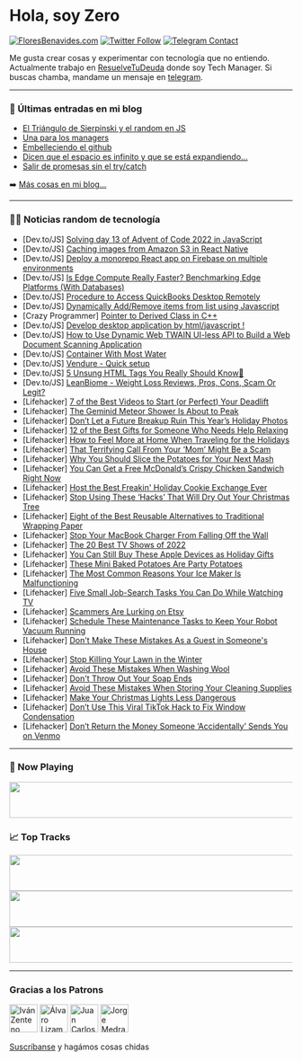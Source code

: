 # Hola, soy Zero

[![FloresBenavides.com](https://img.shields.io/website?down_message=oops&label=MiBlog&style=for-the-badge&up_message=online&url=https%3A%2F%2Ffloresbenavides.com)](https://floresbenavides.com) [![Twitter Follow](https://img.shields.io/twitter/follow/ZeroDragon?color=%231DA1F2&label=Follow&logo=twitter&logoColor=ffffff&style=for-the-badge)](https://twitter.com/zerodragon) [![Telegram Contact](https://img.shields.io/badge/escr%C3%ADbeme-ZeroDragon-%2326A5E4?style=for-the-badge&logo=telegram)](https://t.me/zerodragon)

Me gusta crear cosas y experimentar con tecnología que no entiendo.
Actualmente trabajo en [ResuelveTuDeuda](http://github.com/resuelve) donde soy Tech Manager.
Si buscas chamba, mandame un mensaje en [telegram](https://t.me/zerodragon).

---

### 📕 Últimas entradas en mi blog
<!-- BLOG-POST-LIST:START -->
- [El Triángulo de Sierpinski y el random en JS](https://floresbenavides.com/el-triangulo-de-sierpinski-y-el-random-en-js/)
- [Una para los managers](https://floresbenavides.com/una-para-los-managers/)
- [Embelleciendo el github](https://floresbenavides.com/embelleciendo-el-github/)
- [Dicen que el espacio es infinito y que se está expandiendo…](https://floresbenavides.com/dicen-que-el-espacio-es-infinito-y-que-se-esta-expandiendo/)
- [Salir de promesas sin el try/catch](https://floresbenavides.com/salir-de-promesas-sin-el-try-catch/)
<!-- BLOG-POST-LIST:END -->

➡️ [Más cosas en mi blog...](https://floresbenavides.com)

---

### 👨‍💻 Noticias random de tecnología
<!-- TECH-POSTS:START -->
- [Dev.to/JS] [Solving day 13 of Advent of Code 2022 in JavaScript](https://dev.to/thibpat/solving-day-13-of-advent-of-code-2022-in-javascript-lie)
- [Dev.to/JS] [Caching images from Amazon S3 in React Native](https://dev.to/romansytnyk/caching-images-from-amazon-s3-in-react-native-11ki)
- [Dev.to/JS] [Deploy a monorepo React app on Firebase on multiple environments](https://dev.to/thb/deploy-a-monorepo-react-app-on-firebase-on-multiple-environments-5b27)
- [Dev.to/JS] [Is Edge Compute Really Faster? Benchmarking Edge Platforms &lpar;With Databases&rpar;](https://dev.to/marcelthomas/is-edge-compute-really-faster-benchmarking-edge-platforms-with-databases-49cl)
- [Dev.to/JS] [Procedure to Access QuickBooks Desktop Remotely](https://dev.to/qbsenterprisesupport/procedure-to-access-quickbooks-desktop-remotely-2l5g)
- [Dev.to/JS] [Dynamically Add/Remove items from list using Javascript](https://dev.to/ahmadad62/dynamically-addremove-items-from-list-using-javascript-2j7l)
- [Crazy Programmer] [Pointer to Derived Class in C++](https://www.thecrazyprogrammer.com/2022/12/pointer-to-derived-class-in-c.html)
- [Dev.to/JS] [Develop desktop application by html/javascript !](https://dev.to/casualwriter/powerchrome-for-desktop-application-by-htmljavascript--3af6)
- [Dev.to/JS] [How to Use Dynamic Web TWAIN UI-less API to Build a Web Document Scanning Application](https://dev.to/yushulx/how-to-use-dynamic-web-twain-ui-less-api-to-build-a-web-document-scanning-application-4m4i)
- [Dev.to/JS] [Container With Most Water](https://dev.to/zeeshanali0704/container-with-most-water-4ahn)
- [Dev.to/JS] [Vendure - Quick setup](https://dev.to/dailydevtips1/vendure-quick-setup-51d8)
- [Dev.to/JS] [5 Unsung HTML Tags You Really Should Know🤔](https://dev.to/freebeliever/5-unsung-html-tags-you-really-should-know-4l33)
- [Dev.to/JS] [LeanBiome - Weight Loss Reviews, Pros, Cons, Scam Or Legit?](https://dev.to/leanbiomebuys/leanbiome-weight-loss-reviews-pros-cons-scam-or-legit-1ih9)
- [Lifehacker] [7 of the Best Videos to Start &lpar;or Perfect&rpar; Your Deadlift](https://lifehacker.com/7-of-the-best-videos-to-start-or-perfect-your-deadlif-1849884715)
- [Lifehacker] [The Geminid Meteor Shower Is About to Peak](https://lifehacker.com/the-geminid-meteor-shower-is-about-to-peak-1849884314)
- [Lifehacker] [Don’t Let a Future Breakup Ruin This Year’s Holiday Photos](https://lifehacker.com/don-t-let-a-future-breakup-ruin-this-year-s-holiday-pho-1849883978)
- [Lifehacker] [12 of the Best Gifts for Someone Who Needs Help Relaxing](https://lifehacker.com/12-of-the-best-gifts-for-someone-who-needs-help-relaxin-1849883700)
- [Lifehacker] [How to Feel More at Home When Traveling for the Holidays](https://lifehacker.com/how-to-feel-more-at-home-when-traveling-for-the-holiday-1849882815)
- [Lifehacker] [That Terrifying Call From Your ‘Mom’ Might Be a Scam](https://lifehacker.com/that-terrifying-call-from-your-mom-might-be-a-scam-1849883646)
- [Lifehacker] [Why You Should Slice the Potatoes for Your Next Mash](https://lifehacker.com/why-you-should-slice-the-potatoes-for-your-next-mash-1849883620)
- [Lifehacker] [You Can Get a Free McDonald’s Crispy Chicken Sandwich Right Now](https://lifehacker.com/you-can-get-a-free-mcdonald-s-crispy-chicken-sandwich-r-1849883072)
- [Lifehacker] [Host the Best Freakin&#39; Holiday Cookie Exchange Ever](https://lifehacker.com/host-the-best-freakin-holiday-cookie-exchange-ever-1849883109)
- [Lifehacker] [Stop Using These ‘Hacks’ That Will Dry Out Your Christmas Tree](https://lifehacker.com/stop-using-these-hacks-that-will-kill-your-christmas-1849883207)
- [Lifehacker] [Eight of the Best Reusable Alternatives to Traditional Wrapping Paper](https://lifehacker.com/eight-of-the-best-reusable-alternatives-to-traditional-1849881129)
- [Lifehacker] [Stop Your MacBook Charger From Falling Off the Wall](https://lifehacker.com/stop-your-macbook-charger-from-falling-off-the-wall-1849882528)
- [Lifehacker] [The 20 Best TV Shows of 2022](https://lifehacker.com/the-20-best-tv-shows-of-2022-1849880017)
- [Lifehacker] [You Can Still Buy These Apple Devices as Holiday Gifts](https://lifehacker.com/you-can-still-buy-these-apple-devices-as-holiday-gifts-1849878232)
- [Lifehacker] [These Mini Baked Potatoes Are Party Potatoes](https://lifehacker.com/these-mini-baked-potatoes-are-party-potatoes-1849882015)
- [Lifehacker] [The Most Common Reasons Your Ice Maker Is Malfunctioning](https://lifehacker.com/the-most-common-reasons-your-ice-maker-is-malfunctionin-1849881088)
- [Lifehacker] [Five Small Job-Search Tasks You Can Do While Watching TV](https://lifehacker.com/five-small-job-search-tasks-you-can-do-while-watching-t-1849871421)
- [Lifehacker] [Scammers Are Lurking on Etsy](https://lifehacker.com/scammers-are-lurking-on-etsy-1849877094)
- [Lifehacker] [Schedule These Maintenance Tasks to Keep Your Robot Vacuum Running](https://lifehacker.com/schedule-these-maintenance-tasks-to-keep-your-robot-vac-1849880400)
- [Lifehacker] [Don&#39;t Make These Mistakes As a Guest in Someone&#39;s House](https://lifehacker.com/dont-make-these-mistakes-as-a-guest-in-someones-house-1849874682)
- [Lifehacker] [Stop Killing Your Lawn in the Winter](https://lifehacker.com/stop-killing-your-lawn-in-the-winter-1849874688)
- [Lifehacker] [Avoid These Mistakes When Washing Wool](https://lifehacker.com/avoid-these-mistakes-when-washing-wool-1849874701)
- [Lifehacker] [Don&#39;t Throw Out Your Soap Ends](https://lifehacker.com/dont-throw-out-your-soap-ends-1849874946)
- [Lifehacker] [Avoid These Mistakes When Storing Your Cleaning Supplies](https://lifehacker.com/avoid-these-mistakes-when-storing-your-cleaning-supplie-1849874964)
- [Lifehacker] [Make Your Christmas Lights Less Dangerous](https://lifehacker.com/make-your-christmas-lights-less-dangerous-1849874988)
- [Lifehacker] [Don’t Use This Viral TikTok Hack to Fix Window Condensation](https://lifehacker.com/don-t-use-this-viral-tiktok-hack-to-fix-window-condensa-1849877089)
- [Lifehacker] [Don’t Return the Money Someone ‘Accidentally’ Sends You on Venmo](https://lifehacker.com/don-t-return-the-money-someone-accidentally-sends-you-1849876552)<!-- TECH-POSTS:END -->

---

### 🎵 Now Playing
<a href="https://spotify-now-playing-dun.vercel.app/now-playing?open"><img src="https://spotify-now-playing-dun.vercel.app/now-playing" width="540" height="64"></a>

### 📈 Top Tracks
<a href="https://spotify-now-playing-dun.vercel.app/top-tracks?i=1&open"><img src="https://spotify-now-playing-dun.vercel.app/top-tracks?i=1" width="540" height="64"></a>
<a href="https://spotify-now-playing-dun.vercel.app/top-tracks?i=2&open"><img src="https://spotify-now-playing-dun.vercel.app/top-tracks?i=2" width="540" height="64"></a>
<a href="https://spotify-now-playing-dun.vercel.app/top-tracks?i=3&open"><img src="https://spotify-now-playing-dun.vercel.app/top-tracks?i=3" width="540" height="64"></a>

---

### Gracias a los Patrons
[<img src="https://avatars.githubusercontent.com/u/243380?v=4" alt="Iván Zenteno" width="50px">](https://github.com/k001) [<img src="https://avatars.githubusercontent.com/u/19955639?v=4" alt="Álvaro Lizama" width="50px">](https://github.com/alvarolizama) [<img src="https://avatars.githubusercontent.com/u/2718753?v=4" alt="Juan Carlos Ruiz" width="50px">](https://github.com/JuanCrg90) [<img src="https://avatars.githubusercontent.com/u/37025?v=4" alt="Jorge Medrano" width="50px">](https://github.com/h1pp1e) 

[Suscríbanse](https://www.patreon.com/zerodragon) y hagámos cosas chidas
